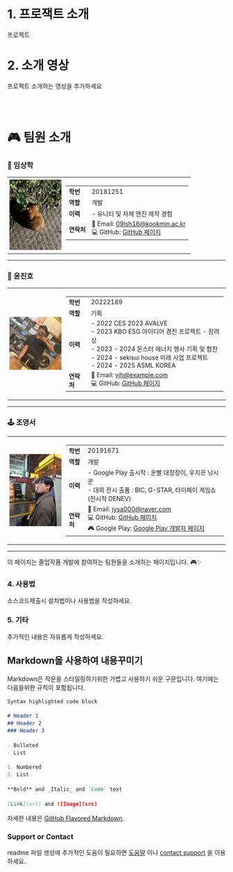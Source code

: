 <!--
[![Review Assignment Due Date](https://classroom.github.com/assets/deadline-readme-button-22041afd0340ce965d47ae6ef1cefeee28c7c493a6346c4f15d667ab976d596c.svg)](https://classroom.github.com/a/gFPznrUY)
# Welcome to GitHub

캡스톤 팀 생성을 축하합니다.

## 팀소개 및 페이지를 꾸며주세요.

- 프로젝트 소개
  - 프로젝트 설치방법 및 데모, 사용방법, 프리뷰등을 readme.md에 작성.
  - Api나 사용방법등 내용이 많을경우 wiki에 꾸미고 링크 추가.

- 팀페이지 꾸미기
  - 프로젝트 소개 및 팀원 소개
  - index.md 예시보고 수정.

- GitHub Pages 리파지토리 Settings > Options > GitHub Pages 
  - Source를 marster branch
  - Theme Chooser에서 태마선택
  - 수정후 팀페이지 확인하여 점검.

**팀페이지 주소** -> https://kookmin-sw.github.io/ '{{자신의 리파지토리 아이디}}'

**예시)** 2023년 0조  https://kookmin-sw.github.io/capstone-2023-00/


## 내용에 아래와 같은 내용들을 추가하세요.
-->

# 1. 프로잭트 소개

프로젝트

# 2. 소개 영상

프로젝트 소개하는 영상을 추가하세요

<br>
<br>

# 🎮 팀원 소개

### 🌟 임상학
<table style="border: none;">
  <tr>
    <td width="120" style="padding: 5px; border: none;">
      <img src="./MDRes/LSH.png" alt="임상학" width="120">
    </td>
    <td style="vertical-align: top; padding: 5px; border: none;">
      <table>
        <tr><td><strong>학번</strong></td><td>20181251</td></tr>
        <tr><td><strong>역할</strong></td><td>개발</td></tr>
        <tr><td><strong>이력</strong></td><td>- 유니티 및 자체 엔진 제작 경험</td></tr>
        <tr><td><strong>연락처</strong></td>
          <td>
            📧 Email: <a href="mailto:09lsh16@kookmin.ac.kr">09lsh16@kookmin.ac.kr</a><br>
            💻 GitHub: <a href="https://github.com/Will-Big">GitHub 페이지</a>
          </td>
        </tr>
      </table>
    </td>
  </tr>
</table>

---

### 🎯 윤진호
<table style="border: none;">
  <tr>
    <td width="120" style="padding: 5px; border: none;">
      <img src="./MDRes/YJH.png" alt="윤진호" width="120">
    </td>
    <td style="vertical-align: top; padding: 5px; border: none;">
      <table>
        <tr><td><strong>학번</strong></td><td>20222169</td></tr>
        <tr><td><strong>역할</strong></td><td>기획</td></tr>
        <tr><td><strong>이력</strong></td>
          <td>
            - 2022 CES 2023 AVALVE<br>
            - 2023 KBO ESG 아이디어 경진 프로젝트 - 장려상<br>
            - 2023 - 2024 몬스터 에너지 행사 기획 및 협찬<br>
            - 2024 - sekisui house 미래 사업 프로젝트<br>
            - 2024 - 2025 ASML KOREA
          </td>
        </tr>
        <tr><td><strong>연락처</strong></td>
          <td>
            📧 Email: <a href="mailto:yjh@example.com">yjh@example.com</a><br>
            💻 GitHub: <a href="https://github.com/yjhplanner">GitHub 페이지</a>
          </td>
        </tr>
      </table>
    </td>
  </tr>
</table>

---

### 🕹️ 조영서
<table style="border: none;">
  <tr>
    <td width="120" style="padding: 5px; border: none;">
      <img src="./MDRes/JYS.png" alt="조영서" width="120">
    </td>
    <td style="vertical-align: top; padding: 5px; border: none;">
      <table>
        <tr><td><strong>학번</strong></td><td>20191671</td></tr>
        <tr><td><strong>역할</strong></td><td>개발</td></tr>
        <tr><td><strong>이력</strong></td>
          <td>
            - Google Play 출시작 : 운빨 대장장이, 우지끈 낚시꾼<br>
            - 대외 전시 출품 : BIC, G-STAR, 타이페이 게임쇼 (전시작 DENEV)
          </td>
        </tr>
        <tr><td><strong>연락처</strong></td>
          <td>
            📧 Email: <a href="mailto:jysa000@naver.com">jysa000@naver.com</a><br>
            💻 GitHub: <a href="https://github.com/jysa000">GitHub 페이지</a><br>
            🎮 Google Play: <a href="https://play.google.com/store/apps/dev?id=7689537255558713422&pli=1">Google Play 개발자 페이지</a>
          </td>
        </tr>
      </table>
    </td>
  </tr>
</table>




---

이 페이지는 졸업작품 개발에 참여하는 팀원들을 소개하는 페이지입니다. 🎮✨

### 4. 사용법

소스코드제출시 설치법이나 사용법을 작성하세요.

### 5. 기타

추가적인 내용은 자유롭게 작성하세요.


## Markdown을 사용하여 내용꾸미기

Markdown은 작문을 스타일링하기위한 가볍고 사용하기 쉬운 구문입니다. 여기에는 다음을위한 규칙이 포함됩니다.

```markdown
Syntax highlighted code block

# Header 1
## Header 2
### Header 3

- Bulleted
- List

1. Numbered
2. List

**Bold** and _Italic_ and `Code` text

[Link](url) and ![Image](src)
```

자세한 내용은 [GitHub Flavored Markdown](https://guides.github.com/features/mastering-markdown/).

### Support or Contact

readme 파일 생성에 추가적인 도움이 필요하면 [도움말](https://help.github.com/articles/about-readmes/) 이나 [contact support](https://github.com/contact) 을 이용하세요.
